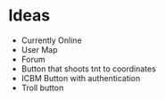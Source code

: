 # Ideas
* Currently Online
* User Map
* Forum
* Button that shoots tnt to coordinates
* ICBM Button with authentication
* Troll button
